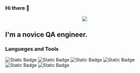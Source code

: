 ### Hi there 👋

<p align="center">
  <img src="https://github.com/fatalizada/fatalizada/blob/main/assets/planetarymovement_gif.gif">
</p>

## I'm a novice QA engineer.

### Langueges and Tools
![Static Badge](https://img.shields.io/badge/-MYSQL-090909?style=for-the-badge&logo=MySQL&logoColor=087993)
![Static Badge](https://img.shields.io/badge/-jira-090909?style=for-the-badge&logo=jira&logoColor=2d88ff)
![Static Badge](https://img.shields.io/badge/-Postman-090909?style=for-the-badge&logo=Postman&logoColor=f27040)
![Static Badge](https://img.shields.io/badge/-python-090909?style=for-the-badge&logo=python&logoColor=ffd348)
![Static Badge](https://img.shields.io/badge/-DEVTOOLS-090909?style=for-the-badge&logo=googlechrome&logoColor=299648)
![Static Badge](https://img.shields.io/badge/-YouTrack-090909?style=for-the-badge&logo=YouTrack&logoColor=ff3790)